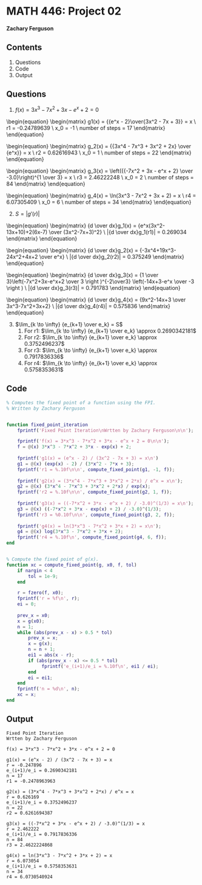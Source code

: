 # MATH 446: Project 02
#### Zachary Ferguson

## Contents

1. Questions
2. Code
3. Output

## Questions

1. $f(x) = 3x^3 - 7x^2 + 3x - e^x + 2 = 0$

\begin{equation}
\begin{matrix}
g1(x) = {{e^x - 2}\over{3x^2 - 7x + 3}} = x \\
r1 = -0.24789639 \\
x_0 = -1 \\
number of steps = 17
\end{matrix}
\end{equation}

\begin{equation}
\begin{matrix}
g_2(x) = {{3x^4 - 7x^3 + 3x^2 + 2x} \over {e^x}} = x \\
r2 = 0.62616943 \\
x_0 = 1 \\
number of steps = 22
\end{matrix}
\end{equation}

\begin{equation}
\begin{matrix}
g_3(x) = \left({{-7x^2 + 3x - e^x + 2} \over -3.0}\right)^{1 \over 3} = x \\
r3 = 2.46222248 \\
x_0 = 2 \\
number of steps = 84
\end{matrix}
\end{equation}

\begin{equation}
\begin{matrix}
g_4(x) = \ln(3x^3 - 7x^2 + 3x + 2) = x \\
r4 = 6.07305409 \\
x_0 = 6 \\
number of steps = 34
\end{matrix}
\end{equation}

2. $S = |g'(r)|$

\begin{equation}
\begin{matrix}
{d \over dx}g_1(x) = {e^x(3x^2-13x+10)+2(6x-7) \over (3x^2-7x+3)^2} \\
|{d \over dx}g_1(r1)| = 0.269034
\end{matrix}
\end{equation}

\begin{equation}
\begin{matrix}
{d \over dx}g_2(x) = {-3x^4+19x^3-24x^2+4x+2 \over e^x} \\
|{d \over dx}g_2(r2)| = 0.375249
\end{matrix}
\end{equation}

\begin{equation}
\begin{matrix}
{d \over dx}g_3(x) = {1 \over 3}\left(-7x^2+3x-e^x+2 \over 3 \right )^{-2\over3} \left(-14x+3-e^x \over -3 \right ) \\
|{d \over dx}g_3(r3)| = 0.791783
\end{matrix}
\end{equation}

\begin{equation}
\begin{matrix}
{d \over dx}g_4(x) = {9x^2-14x+3 \over 3x^3-7x^2+3x+2} \\
|{d \over dx}g_4(r4)| = 0.575836
\end{matrix}
\end{equation}

3. $\lim_{k \to \infty} {e_{k+1} \over e_k} = S$
	1. For r1: $\lim_{k \to \infty} {e_{k+1} \over e_k} \approx 0.2690342181$
	2. For r2: $\lim_{k \to \infty} {e_{k+1} \over e_k} \approx 0.3752496237$
	3. For r3: $\lim_{k \to \infty} {e_{k+1} \over e_k} \approx 0.7917836336$
	4. For r4: $\lim_{k \to \infty} {e_{k+1} \over e_k} \approx 0.5758353631$

## Code

```Matlab
% Computes the fixed point of a function using the FPI.
% Written by Zachary Ferguson


function fixed_point_iteration
    fprintf('Fixed Point Iteration\nWrtten by Zachary Ferguson\n\n');

    fprintf('f(x) = 3*x^3 - 7*x^2 + 3*x - e^x + 2 = 0\n\n');
    f = @(x) 3*x^3 - 7*x^2 + 3*x - exp(x) + 2;
    
    fprintf('g1(x) = (e^x - 2) / (3x^2 - 7x + 3) = x\n')
    g1 = @(x) (exp(x) - 2) / (3*x^2 - 7*x + 3);
    fprintf('r1 = %.10f\n\n', compute_fixed_point(g1, -1, f));
    
    fprintf('g2(x) = (3*x^4 - 7*x^3 + 3*x^2 + 2*x) / e^x = x\n');
    g2 = @(x) (3*x^4 - 7*x^3 + 3*x^2 + 2*x) / exp(x);
    fprintf('r2 = %.10f\n\n', compute_fixed_point(g2, 1, f));
    
    fprintf('g3(x) = ((-7*x^2 + 3*x - e^x + 2) / -3.0)^(1/3) = x\n');
    g3 = @(x) ((-7*x^2 + 3*x - exp(x) + 2) / -3.0)^(1/3);
    fprintf('r3 = %0.10f\n\n', compute_fixed_point(g3, 2, f));
    
    fprintf('g4(x) = ln(3*x^3 - 7*x^2 + 3*x + 2) = x\n');
    g4 = @(x) log(3*x^3 - 7*x^2 + 3*x + 2);
    fprintf('r4 = %.10f\n', compute_fixed_point(g4, 6, f));
end


% Compute the fixed point of g(x).
function xc = compute_fixed_point(g, x0, f, tol)
    if nargin < 4
        tol = 1e-9;
    end

    r = fzero(f, x0);
    fprintf('r = %f\n', r);
    ei = 0;
    
    prev_x = x0;
    x = g(x0);
    n = 1;
    while (abs(prev_x - x) > 0.5 * tol)
        prev_x = x;
        x = g(x);
        n = n + 1;
        ei1 = abs(x - r);
        if (abs(prev_x - x) <= 0.5 * tol)
             fprintf('e_(i+1)/e_i = %.10f\n', ei1 / ei);
        end
        ei = ei1;
    end
    fprintf('n = %d\n', n);
    xc = x;
end
```

## Output

```
Fixed Point Iteration
Wrtten by Zachary Ferguson

f(x) = 3*x^3 - 7*x^2 + 3*x - e^x + 2 = 0

g1(x) = (e^x - 2) / (3x^2 - 7x + 3) = x
r = -0.247896
e_(i+1)/e_i = 0.2690342181
n = 17
r1 = -0.2478963963

g2(x) = (3*x^4 - 7*x^3 + 3*x^2 + 2*x) / e^x = x
r = 0.626169
e_(i+1)/e_i = 0.3752496237
n = 22
r2 = 0.6261694387

g3(x) = ((-7*x^2 + 3*x - e^x + 2) / -3.0)^(1/3) = x
r = 2.462222
e_(i+1)/e_i = 0.7917836336
n = 84
r3 = 2.4622224868

g4(x) = ln(3*x^3 - 7*x^2 + 3*x + 2) = x
r = 6.073054
e_(i+1)/e_i = 0.5758353631
n = 34
r4 = 6.0730540924
```
